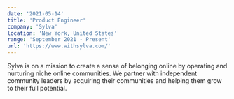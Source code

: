 ```yaml
---
date: '2021-05-14'
title: 'Product Engineer'
company: 'Sylva'
location: 'New York, United States'
range: 'September 2021 - Present'
url: 'https://www.withsylva.com/'
---
```


Sylva is on a mission to create a sense of belonging online by operating and nurturing niche online communities. We partner with independent community leaders by acquiring their communities and helping them grow to their full potential.
